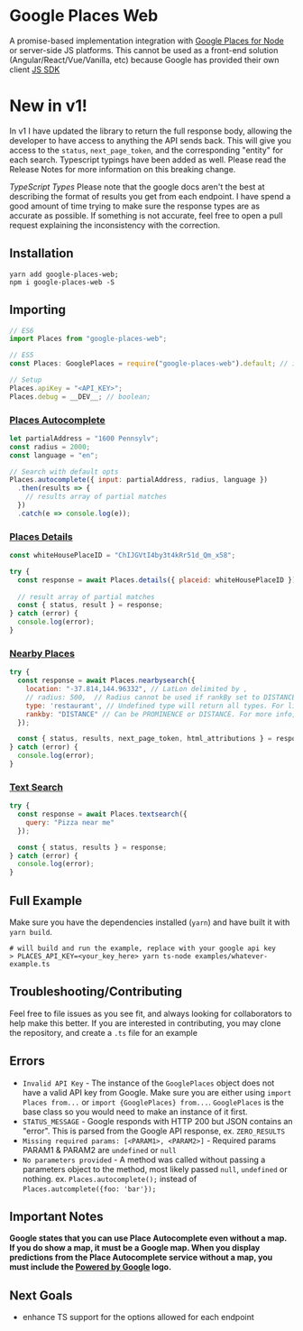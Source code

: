 # Google Places Web

A promise-based implementation integration with [Google Places for Node](https://developers.google.com/places/web-service/search) or server-side JS platforms. This cannot be used as a front-end solution (Angular/React/Vue/Vanilla, etc) because Google has provided their own client [JS SDK](https://developers.google.com/maps/documentation/javascript/places)

# New in v1!

In v1 I have updated the library to return the full response body, allowing the developer to have access to anything the API sends back. This will give you access to the `status`, `next_page_token`, and the corresponding "entity" for each search. Typescript typings have been added as well. Please read the Release Notes for more information on this breaking change.

_TypeScript Types_
Please note that the google docs aren't the best at describing the format of results you get from each endpoint. I have spend a good amount of time trying to make sure the response types are as accurate as possible. If something is not accurate, feel free to open a pull request explaining the inconsistency with the correction.

## Installation

```shell
yarn add google-places-web;
npm i google-places-web -S
```

## Importing

```javascript
// ES6
import Places from "google-places-web";

// ES5
const Places: GooglePlaces = require("google-places-web").default; // instance of GooglePlaces Class;

// Setup
Places.apiKey = "<API_KEY>";
Places.debug = __DEV__; // boolean;
```

### [Places Autocomplete](https://developers.google.com/places/web-service/autocomplete)

```javascript
let partialAddress = "1600 Pennsylv";
const radius = 2000;
const language = "en";

// Search with default opts
Places.autocomplete({ input: partialAddress, radius, language })
  .then(results => {
    // results array of partial matches
  })
  .catch(e => console.log(e));
```

### [Places Details](https://developers.google.com/places/web-service/details)

```javascript
const whiteHousePlaceID = "ChIJGVtI4by3t4kRr51d_Qm_x58";

try {
  const response = await Places.details({ placeid: whiteHousePlaceID });
  
  // result array of partial matches
  const { status, result } = response;
} catch (error) {
  console.log(error);
}
```

### [Nearby Places](https://developers.google.com/places/web-service/search)

```javascript
try {
  const response = await Places.nearbysearch({
    location: "-37.814,144.96332", // LatLon delimited by ,
    // radius: 500,  // Radius cannot be used if rankBy set to DISTANCE
    type: 'restaurant', // Undefined type will return all types. For list of possible values, see https://developers.google.com/places/supported_types
    rankby: "DISTANCE" // Can be PROMINENCE or DISTANCE. For more info, see https://developers.google.com/maps/documentation/javascript/places#place_search_requests
  });

  const { status, results, next_page_token, html_attributions } = response;
} catch (error) {
  console.log(error);
}
```

### [Text Search](https://developers.google.com/places/web-service/search#TextSearchRequests)

```javascript
try {
  const response = await Places.textsearch({
    query: "Pizza near me"
  });

  const { status, results } = response;
} catch (error) {
  console.log(error);
}
```

## Full Example

Make sure you have the dependencies installed (`yarn`) and have built it with `yarn build`.

```shell
# will build and run the example, replace with your google api key
> PLACES_API_KEY=<your_key_here> yarn ts-node examples/whatever-example.ts
```

## Troubleshooting/Contributing

Feel free to file issues as you see fit, and always looking for collaborators to help make this better. If you are interested in contributing, you may clone the repository, and create a `.ts` file for an example

## Errors

- `Invalid API Key` - The instance of the `GooglePlaces` object does not have a valid API key from Google. Make sure you are either using `import Places from...` or `import {GooglePlaces} from...`. `GooglePlaces` is the base class so you would need to make an instance of it first.
- `STATUS_MESSAGE` - Google responds with HTTP 200 but JSON contains an "error". This is parsed from the Google API response, ex. `ZERO_RESULTS`
- `Missing required params: [<PARAM1>, <PARAM2>]` - Required params PARAM1 & PARAM2 are `undefined` or `null`
- `No parameters provided` - A method was called without passing a parameters object to the method, most likely passed `null`, `undefined` or nothing. ex. `Places.autocomplete();` instead of `Places.autcomplete({foo: 'bar'});`

## Important Notes

**Google states that you can use Place Autocomplete even without a map. If you do show a map, it must be a Google map. When you display predictions from the Place Autocomplete service without a map, you must include the [Powered by Google](https://developers.google.com/places/web-service/policies#logo_requirements) logo.**

## Next Goals

- enhance TS support for the options allowed for each endpoint
